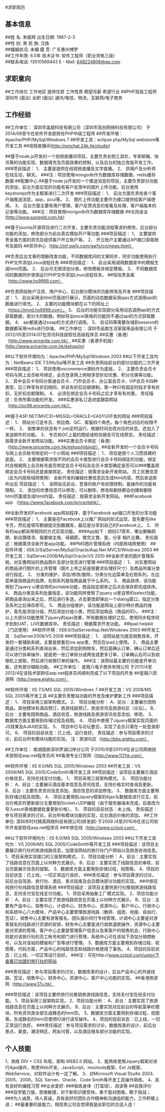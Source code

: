 #求职简历
## 基本信息
##姓    名:	朱振辉	出生日期:	1987-2-3	 
##性    别:	男	民    族:	汉族	
##婚姻状况:	未婚	籍    贯:	广东惠州博罗	
##工作年限:	6.5年	技术证书:	软件工程师（职业资格三级）	
##联系电话:	13510569443	E - Mail:	648224806@qq.com	
##  求职意向
##工作岗位	工作地区	提供住房	工作性质	期望月薪	希望行业
##PHP高级工程师	深圳市	(面议)	全职	(面议)	通讯/电信，物流，互联网/电子商务
## 工作经验
##工作单位：  深圳市盖威科技有限公司（深圳市高创网络科技有限公司）
            于2014/08至今在软件开发部担任PHP中级工程师
##开发环境：Apache/PHP/MySql/Windows 7
##开发工具：eclipse php/MySql webstore等开发工具
##视频直播间(http://pmchat.24k.hk/studio)

##基于node.js开发的一个视频直播间项目，主要负责右侧工具栏、专家邮箱、快讯等的功能实现、数据填充及页面效果的控制，以及后台的独立改版开发工作。
###项目描述：
1、	主要是提供在线视频直播及文字直播。
2、	供用户及分析师在线互动，聊天。
###注：项目使用mongodb作为数据库存储数据，redis缓存数据
##配置中心
##基于node.js开发的一个推送消息的项目，主要负责部分功能的添加，前台方面实现的功能有客户反馈中的图片上传功能，后台使用keystonejs作为主框架进行二次开发
###项目描述：
1、	前台方面负责给各个客户端推送消息，app，pcui等。
2、	图片上传功能主要作为接口提供给客户端使用。
3、	后台方面主要有用户管理，客户反馈消息的查看及处理，客户端版本的记录等功能。
###注：项目使用mongodb作为数据库存储数据
##太阳金业(http://www.sungold.com.hk)

##基于joomla开源项目进行二次开发，主要负责功能流程需求的修改，后台部分功能的添加，修改部分为前台真实模拟开户等功能
###项目描述：
1、	主要提供贵金属方面的资讯及提供客户开立账户等。
2、	开立账户主要通过API接口获取账号及密码
##资讯中心（http://inf.gwfx.com/gwfx/cn/news.html）

##负责后台文章的增删改查功能，不同数据库间的文章同步，同步功能使用执行PHP文件添加Linux进程任务
###项目描述：
1、	前台采用调用数据库中的模板生成html页面。
2、	后台可无限添加分类，修改模板并绑定模板。
3、	不同数据库间的数据同步使用运行PHP文件添加Linux进程任务。
##恒信贵金属（http://www.hx9999.com）

##负责网站账户注资、用户中心、后台部分模块的功能修改及开发
###项目描述：
1、	前台采用全html页面进行展示，页面的动态数据采用ajax方式调用api的数据进行填充。
2、	主要的功能模块都在以下的网址上（https://myid.hx9999.com）。
3、	后台的功能实现部分采用动态调用api的方式获取数据，部分大的数据，例如导出excel表格的功能则不通过api的方式获取数据。
4、	api都是通过soap的方式进行调用。
5、	验证码等需要存储到session的数据都采用redis进行存储。
##工作单位： 深圳市品致生活家居用品有限公司
           于2012/05至2014/07在资讯科技部担任高级程序员
##实惠（香港）（http://www.pricerite.com.hk）
##实惠（香港手机版）(http://www.pricerite.com.hk/eshop/m)

##以下软件环境均为：Apache/PHP/MySql/Windows 2003
##以下开发工具均为：NetBeans IDE 7.3/MySql等开发工具
##负责网站前台的部分功能的二次开发
###项目描述： 
1、	项目使用oscommerce源码作为底层。
2、	主要负责会员卡号码与网上会员帐号绑定，会员登录网上购物享受折扣优惠、积分兑换等功能。
3、	其中会员卡号码分普通会员卡、门市会员卡、办公室会员卡、VIP会员卡四种类型，后三种享有折扣相同，并且有折扣总额限制，第一种只有固定时段才享有折扣，无折扣总额限制。
4、	必须在绑定会员卡号码之后才享有有优惠。
          责任描述：负责所需功能的开发。
###实惠家私订造进度跟踪网站（http://pc96.pricerite.com.hk/）

##基于ASP.NET(MVC3)+MSSQL+ORACLE+EASYUI开发的网站
###项目描述：
1、	网站分订造专员、供应商、QC、客服四个角色，每个角色对应的权限不一样。
2、	销售单的状态有个Job定时运行，根据时间去改对应的状态，还加入了发送邮件的功能。
3、	专员和QC上载的图纸或检验报告可在线预览。
         责任描述：按需求全新开发网站功能。
###实惠会员卡绑定（香港）（http://www.pricerite.com.hk/eshop/mbind/）
##全新开发的一个会员卡号码与网上会员帐号绑定的一个小网站
###项目描述：
1、	项目是按个人习惯搭建的底层。
2、	主要根据需求按不同的会员卡类型进行会员卡号码绑定的功能，绑定时会根据网上会员帐号是否绑定会员卡号码及会员卡类型确定是否可以###覆盖原绑定会员卡号码还是直接绑定。
          责任描述：按需求全新开发网站。
员工优惠信息（此为内部局域网使用）
全新开发的编辑优惠信息后生成html内容，然后发送邮件出去
项目描述：
1、	该网站无前台，登录的账户有权限控制，能操作的功能有限制。
2、	添加的优惠信息可以修改，可以删除，修改和删除都会创建和删除html页面或生成html内容。
          责任描述：按需求全新开发网站。
###Facebook app （https://www.facebook.com/priceritehk）

##全新开发的Facebook app网站程序，基于Facebook api接口开发的分享功能
###项目描述：
1、	主要是在Facebook上以推广网站的形式出现，首先要先like专页，然后是填写数据提交到数据库，最后是分享到自己的Facebook上。
2、	所有的app都采用相同的方式实现功能，
###App如下：缤纷27周年、嘟出郵輪假期、新店猜情寻、我要做主角、母親節。賞完又賞、愛。分享 相片比賽。
          责任描述：根据需求全新开发app功能。
##PMS图片管理系统（内部局域网使用）
##软件环境：IIS6.0/SqlServer/MySql/Oracle/Asp.Net MVC3/Windows 2003
##开发工具：SqlServer2008/MySql/Oracle/VS 2010
##全新开发的图片管理系统，对实惠网站的商品图片及部分信息进行管理
###项目描述：
1、	对实惠网站的商品进行图片的上传管理（图片上传之前是按要求处理好尺寸）及商品所属分类进行指定。
2、	分类的维护，添加/修改/删除，分类分左边菜单及右侧系列，左边菜单是指商品的品牌，右侧系列是指商品属于什么系列。
3、	商品排序，该功能用到了jquery ui里自带的sortable功能，商品指定顺序之后点击保存即完成排序。
4、	商品分类及系列批量指定，该功能同样使用了jquery ui里自带的select功能，把商品查询出来之后，然后进行多选，点击更改即弹出一个dialog窗口，指定分类及系列之后保存即可。
5、	商品分组维护，该功能是网站上部分特价商品的维护，首先是添加分组，然后添加分组小类，然后添加商品（商品的ID）。
###注：以上大部分功能使用了jquery的ajax效果，所有数据处理好之后，使用同步程序同步到到UAT、LIVE数据库中。
          责任描述：根据需求开发功能。
##Ipad helpkit（门店使用）
##软件环境：IIS6.0/SqlServerAsp.Net/Windows 2003
##开发工具：SqlServer2008/VS 2008
###项目描述：
1、	该网站是为提高销售效率，开发的一套辅助系统，主要是嵌套在ios app里，然后在ipad上使用。
2、	商品主要是通过分类和系列查询出来，然后添加到购物车，然后是确认订单，确认订单后还可以进行拆单操作，就是把一张订单拆分成两张或更多订单，订单确认后可以到收银机上提取，然后进行收银打单的操作。
###注：该网站最主要的功能是开单功能，还有部分辅助功能。
##工作单位：  星期八电子商务有限公司
            于2011/4至2012/4在该技术部担任asp.net程序员间顺利完成了以下项目的开发
##星期八团游网（http://www.eightu.com）

##软件环境：IIS 7.5/MS SQL 2005/Windows 7
##开发工具：VS 2008/MS SQL 2005等开发工具
##主要负责整站功能的开发及维护更新工作
###项目描述： 
1、	项目采用三层架构模式。
2、	项目功能分析：
A、前台：主要展示团购商品，其他模块有酒店预订，旅游线路预订，旅游资讯及旅游社区（论坛）。
B、后台：主要有团购商品，酒店信息，旅游线路及旅游资讯信息添加、修改。
3、	数据库方面主要用到存储过程及视图。
4、	项目中使用了Jquery框架实现页面的JS效果及AJAX的实现。
5、	项目中已与论坛整合，实现了会员只需在一处登录即可。
6、	项目的目前状态：已上线，运行良好。
          责任描述：参与项目需求的讨论，前后台所有模块功能的实现。
          注：旅游社区（http://bbs.eightu.com）

##工作单位：  南湖国旅深圳罗湖口岸分公司
            于2010/9至2011/4在该公司网络技术部担任asp.net程序员间
##香港专业订房网（http://www.117hk.com）

##软件环境：IIS 6.0/MS SQL 2005/Windows 2003
##开发工具：VS 2008/MS SQL 2005/CodeSmith等开发工具
##项目描述：该项目主要展示酒店价格信息，支持在线支付功能。
1、	项目采用三层架构模式。
2、	项目功能分析：
A、前台：主要展示酒店基本信息及资讯信息，支持价格实时查询及更新。
B、后台：主要负责资讯信息添加，酒店信息的添加修改。
3、	数据库方面主要用到存储过程及视图。
4、	项目主要用到Jquery框架的Ajax与数据库进行交互，前台价格实时更新部分主要用到Socket+UDP编程（由于服务器端未完成，后面改为导入excel表格数据批量更新价格）。
5、	项目的目前状态：未上线。
          责任描述：参与项目需求的讨论，前台所有模块功能的实现，后台酒店价格的添加。
##工作单位:   深圳市时代精英网络科技有限公司(研发部)
于2009 /4至2010/6在该公司软件开发部担任asp.net程序员
##中旅在线（http://www.cctsol.com）

##以下软件环境均为：IIS 6.0/MS SQL 2005/Windows 2003
##以下开发工具均为：VS 2008/MS SQL 2005/CodeSmith等开发工具
###项目描述：该项目主要展示旅行社的旅游线路信息，加盟该网站的旅行社门户网站以及旅游咨询信息。
1、项目采用实现接口的三层架构模式。
2、项目功能分析：
A、前台：主要实现了线路信息在页面上以何种方式展示。
B、后台：主要实现了线路信息的审核，前台页面展示信息的提取。
3、数据库方面主要用到存储过程，视图等。
4、项目的目前状态：已上线，一切正常运行良好。
###责任描述：参与项目需求的讨论， 前后台自驾游、旅行社、酒店、景点指南及会员模块部分功能的实现。
##中旅在线旅行社线路信息管理系统
###项目描述：该项目主要供旅行社推销旅游线路信息，支持支付宝在线支付功能。 
1、项目采用抽象工厂模式实现。
2、项目功能分析：
A、前台：主要实现了旅游线路信息在页面上以何种方式展示。
B、后台：主要有产品中心、销售中心，计调中心、财务中心、资源中心、客户中心、行政中心和系统中心八大模块，产品中心主要管理旅游线路（散拼、组团、地接、自由行、签证），销售中心主要有游客报名，团队报价同行专线管理，计调中心主要是对游客报名的线路进行资源的安排，财务中心主要是进行收款退款操作，资源中心主要是对资源的管理，客户中心主要是管理客户信息以及某客户的销售机会，行政中心则是对该旅行社的员工帐号和部门进行管理，系统中心可在该站下添加分销商帐号，以及对该站的模板和广告等进行管理。
3、数据库方面主要用到存储过程，视图等，代码方面，产品中心的线路信息和线路价格使用了事务。
4、项目的目前状态：已上线，一切正常运行良好。
###注：可在http://www.cctsol.com/union下查看已加盟的旅行社的网站

###责任描述：参与项目需求的讨论，数据库表的设计，后台产品中心的外链线路、签证，销售中心，财务中心，资源中心，客户中心功能的实现。
##香港旅游网（http://www.17u.hk）

###项目描述：该项目主要供旅行社推销旅游线路信息，支持支付宝在线支付功能。 
1、项目采用三层架构实现。
2、项目功能分析：
A、前台：主要实现了旅游线路信息在页面上以何种方式展示。
B、后台：主要实现对应前台的导航菜单栏模块，所有资讯类全部生成静态的html页。
3、数据库方面主要用到存储过程，视图等，生成静态的html页使用IO进行读写操作。
4、项目的目前状态：已上线，一切正常运行良好。
###责任描述：参与项目需求的讨论，数据库表的设计，前后台景点，美食，潮流特区，网友问答，以及酒店租车部分功能的实现。
## 个人技能
1、熟练 DIV + CSS 布局，架构 WEB2.0 网站。
2、能熟练使用Jquery框架对进行Ajax操作，熟悉Web开发，JavaScript，mootools框架，Ext Js框架，WebService，对软件设计有一定了解。
3、对Microsoft Visual Studio 2003、2005、2008，SQL Server、Oracle、Code Smith等开发工具操作熟练。
4、具有良好的编程习惯
##业余爱好:
###锻炼身体（打篮球）、阅读等
##自我评价
###自学能力强，思维敏捷，对于新知识接受快，勇于面对困难，敢于挑战；
###为人诚恳，待人真诚，具有良好的团队合作精神和沟通组织能力，工作积极上进；
##最重要的是能力，相信贵公司会觉得我是此职位的合适人选！
